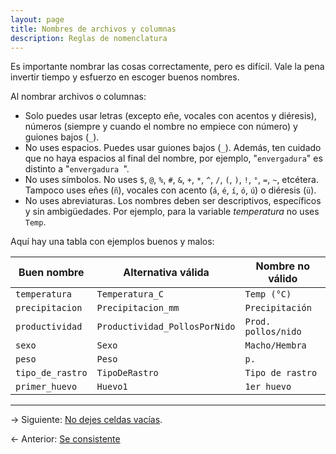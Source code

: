 ```yaml
---
layout: page
title: Nombres de archivos y columnas
description: Reglas de nomenclatura
---
```


Es importante nombrar las cosas correctamente, pero es difícil. Vale la pena invertir tiempo y esfuerzo en escoger buenos nombres.

Al nombrar archivos o columnas:

- Solo puedes usar letras (excepto eñe, vocales con acentos y diéresis), números (siempre y cuando el nombre no empiece con número) y guiones bajos (`_`).
- No uses espacios. Puedes usar guiones bajos (`_`). Además, ten cuidado que no haya espacios al final del nombre, por ejemplo, "`envergadura`" es distinto a "`envergadura `".
- No uses símbolos. No uses `$`, `@`, `%`, `#`, `&`, `+`, `*`, `^`, `/`, `(`, `)`, `!`, `°`, `=`, `~`, etcétera. Tampoco uses eñes (`ñ`), vocales con acento (`á`, `é`, `í`, `ó`, `ú`) o diéresis (`ü`).
- No uses abreviaturas. Los nombres deben ser descriptivos, específicos y sin ambigüedades. Por ejemplo, para la variable *temperatura* no uses `Temp`.

Aquí hay una tabla con ejemplos buenos y malos:

**Buen nombre**  | **Alternativa válida**        | **Nombre no válido**
-----------------|-------------------------------|---------------------
`temperatura`    | `Temperatura_C`               | `Temp (°C)`
`precipitacion`  | `Precipitacion_mm`            | `Precipitación`
`productividad`  | `Productividad_PollosPorNido` | `Prod. pollos/nido`
`sexo`           | `Sexo`                        | `Macho/Hembra`
`peso`           | `Peso`                        | `p.`
`tipo_de_rastro` | `TipoDeRastro`                | `Tipo de rastro`
`primer_huevo`   | `Huevo1`                      | `1er huevo`

---

&rarr; Siguiente: [No dejes celdas vacías](ninguna_celda_vacia.html).

&larr; Anterior: [Se consistente](consistencia.html)
